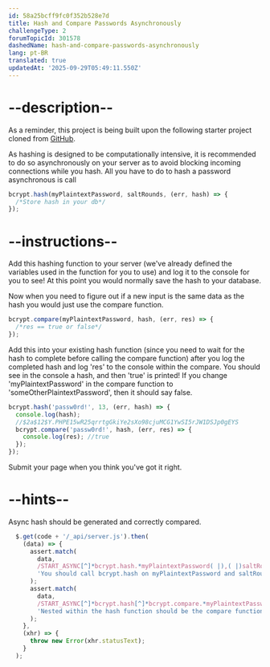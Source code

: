 ```yaml
---
id: 58a25bcff9fc0f352b528e7d
title: Hash and Compare Passwords Asynchronously
challengeType: 2
forumTopicId: 301578
dashedName: hash-and-compare-passwords-asynchronously
lang: pt-BR
translated: true
updatedAt: '2025-09-29T05:49:11.550Z'
---
```


# --description--

As a reminder, this project is being built upon the following starter project cloned from <a href="https://github.com/freeCodeCamp/boilerplate-bcrypt/" target="_blank" rel="noopener noreferrer nofollow">GitHub</a>.

As hashing is designed to be computationally intensive, it is recommended to do so asynchronously on your server as to avoid blocking incoming connections while you hash. All you have to do to hash a password asynchronous is call

```js
bcrypt.hash(myPlaintextPassword, saltRounds, (err, hash) => {
  /*Store hash in your db*/
});
```

# --instructions--

Add this hashing function to your server (we've already defined the variables used in the function for you to use) and log it to the console for you to see! At this point you would normally save the hash to your database.

Now when you need to figure out if a new input is the same data as the hash you would just use the compare function.

```js
bcrypt.compare(myPlaintextPassword, hash, (err, res) => {
  /*res == true or false*/
});
```

Add this into your existing hash function (since you need to wait for the hash to complete before calling the compare function) after you log the completed hash and log 'res' to the console within the compare. You should see in the console a hash, and then 'true' is printed! If you change 'myPlaintextPassword' in the compare function to 'someOtherPlaintextPassword', then it should say false.

```js
bcrypt.hash('passw0rd!', 13, (err, hash) => {
  console.log(hash);
  //$2a$12$Y.PHPE15wR25qrrtgGkiYe2sXo98cjuMCG1YwSI5rJW1DSJp0gEYS
  bcrypt.compare('passw0rd!', hash, (err, res) => {
    console.log(res); //true
  });
});

```

Submit your page when you think you've got it right.

# --hints--

Async hash should be generated and correctly compared.

```js
  $.get(code + '/_api/server.js').then(
    (data) => {
      assert.match(
        data,
        /START_ASYNC[^]*bcrypt.hash.*myPlaintextPassword( |),( |)saltRounds( |),( |).*err( |),( |)hash[^]*END_ASYNC/gi,
        'You should call bcrypt.hash on myPlaintextPassword and saltRounds and handle err and hash as a result in the callback'
      );
      assert.match(
        data,
        /START_ASYNC[^]*bcrypt.hash[^]*bcrypt.compare.*myPlaintextPassword( |),( |)hash( |),( |).*err( |),( |)res[^]*}[^]*}[^]*END_ASYNC/gi,
        'Nested within the hash function should be the compare function comparing myPlaintextPassword to hash'
      );
    },
    (xhr) => {
      throw new Error(xhr.statusText);
    }
  );
```

